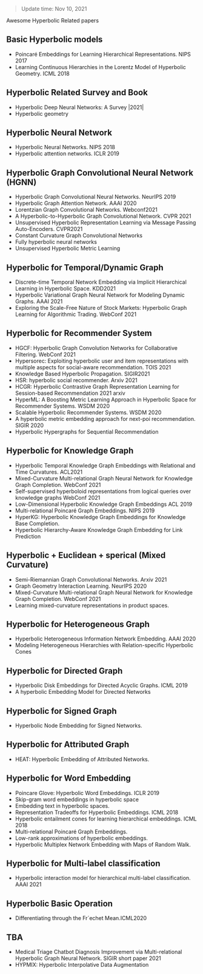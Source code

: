 > Update time: Nov 10, 2021

Awesome Hyperbolic Related papers

## Basic Hyperbolic models
- Poincaré Embeddings for Learning Hierarchical Representations. NIPS 2017
- Learning Continuous Hierarchies in the Lorentz Model of Hyperbolic Geometry. ICML 2018

## Hyperbolic Related Survey and Book
- Hyperbolic Deep Neural Networks: A Survey |2021|
- Hyperbolic geometry

## Hyperbolic Neural Network
- Hyperbolic Neural Networks. NIPS 2018
- Hyperbolic attention networks. ICLR 2019

## Hyperbolic Graph Convolutional Neural Network (HGNN)
- Hyperbolic Graph Convolutional Neural Networks. NeurIPS 2019
- Hyperbolic Graph Attention Network. AAAI 2020
- Lorentzian Graph Convolutional Networks. Webconf2021 
- A Hyperbolic-to-Hyperbolic Graph Convolutional Network. CVPR 2021
- Unsupervised Hyperbolic Representation Learning via Message Passing Auto-Encoders. CVPR2021
- Constant Curvature Graph Convolutional Networks
- Fully hyperbolic neural networks
- Unsupervised Hyperbolic Metric Learning

## Hyperbolic for Temporal/Dynamic Graph
- Discrete-time Temporal Network Embedding via Implicit Hierarchical Learning in Hyperbolic Space. KDD2021
- Hyperbolic Variational Graph Neural Network for Modeling Dynamic Graphs. AAAI 2021
- Exploring the Scale-Free Nature of Stock Markets: Hyperbolic Graph Learning for Algorithmic Trading. WebConf 2021

## Hyperbolic for Recommender System
- HGCF: Hyperbolic Graph Convolution Networks for Collaborative Filtering. WebConf 2021
- Hypersorec: Exploiting hyperbolic user and item representations with multiple aspects for social-aware recommendation. TOIS 2021
- Knowledge Based Hyperbolic Propagation. SIGIR2021
- HSR: hyperbolic social recommender. Arxiv 2021
- HCGR: Hyperbolic Contrastive Graph Representation Learning for Session-based Recommendation 2021 arxiv
- HyperML: A Boosting Metric Learning Approach in Hyperbolic Space for Recommender Systems. WSDM 2020
- Scalable Hyperbolic Recommender Systems. WSDM 2020
- A hyperbolic metric embedding approach for next-poi recommendation. SIGIR 2020
- Hyperbolic Hypergraphs for Sequential Recommendation


## Hyperbolic for Knowledge Graph
- Hyperbolic Temporal Knowledge Graph Embeddings with Relational and Time Curvatures. ACL2021
- Mixed-Curvature Multi-relational Graph Neural Network for Knowledge Graph Completion. WebConf 2021
- Self-supervised hyperboloid representations from logical queries over knowledge graphs WebConf 2021
- Low-Dimensional Hyperbolic Knowledge Graph Embeddings ACL 2019
- Multi-relational Poincaré Graph Embeddings. NIPS 2019
- HyperKG: Hyperbolic Knowledge Graph Embeddings for Knowledge Base Completion. 
- Hyperbolic Hierarchy-Aware Knowledge Graph Embedding for Link Prediction


## Hyperbolic + Euclidean + sperical (Mixed Curvature)
- Semi-Riemannian Graph Convolutional Networks. Arxiv 2021
- Graph Geometry Interaction Learning. NeurIPS 2020
- Mixed-Curvature Multi-relational Graph Neural Network for Knowledge Graph Completion. WebConf 2021
- Learning mixed-curvature representations in product spaces.

## Hyperbolic for Heterogeneous Graph
- Hyperbolic Heterogeneous Information Network Embedding. AAAI 2020
- Modeling Heterogeneous Hierarchies with Relation-specific Hyperbolic Cones

## Hyperbolic for Directed Graph
- Hyperbolic Disk Embeddings for Directed Acyclic Graphs. ICML 2019
- A hyperbolic Embedding Model for Directed Networks

## Hyperbolic for Signed Graph
- Hyperbolic Node Embedding for Signed Networks. 

## Hyperbolic for Attributed Graph
- HEAT: Hyperbolic Embedding of Attributed Networks. 

## Hyperbolic for Word Embedding
- Poincare Glove: Hyperbolic Word Embeddings. ICLR 2019
- Skip-gram word embeddings in hyperbolic space
- Embedding text in hyperbolic spaces.
- Representation Tradeoffs for Hyperbolic Embeddings. ICML 2018
- Hyperbolic entailment cones for learning hierarchical embeddings. ICML 2018
- Multi-relational Poincaré Graph Embeddings. 
- Low-rank approximations of hyperbolic embeddings.
- Hyperbolic Multiplex Network Embedding with Maps of Random Walk.

## Hyperbolic for Multi-label classification
- Hyperbolic interaction model for hierarchical multi-label classification. AAAI 2021

## Hyperbolic Basic Operation
- Differentiating through the Fr´echet Mean.ICML2020

## TBA
- Medical Triage Chatbot Diagnosis Improvement via Multi-relational Hyperbolic Graph Neural Network. SIGIR short paper 2021
- HYPMIX: Hyperbolic Interpolative Data Augmentation
